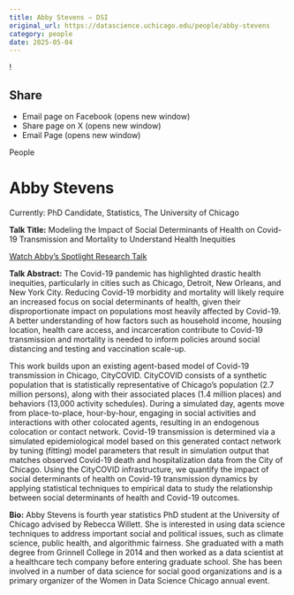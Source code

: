 ```yaml
---
title: Abby Stevens – DSI
original_url: https://datascience.uchicago.edu/people/abby-stevens
category: people
date: 2025-05-04
---
```


<!-- Table-like structure detected -->

!

## Share

* Email page on Facebook (opens new window)
* Share page on X (opens new window)
* Email Page (opens new window)

<!-- Table-like structure detected -->

People

# Abby Stevens

Currently: PhD Candidate, Statistics, The University of Chicago

**Talk Title:** Modeling the Impact of Social Determinants of Health on Covid-19 Transmission and Mortality to Understand Health Inequities

[Watch Abby’s Spotlight Research Talk](https://www.youtube.com/watch?v=sLQ1kX6UYY8&list=PL0IrIAIuK93H0cbSgTHNEroKJTamJMuGV&index=9)

**Talk Abstract:** The Covid-19 pandemic has highlighted drastic health inequities, particularly in cities such as Chicago, Detroit, New Orleans, and New York City. Reducing Covid-19 morbidity and mortality will likely require an increased focus on social determinants of health, given their disproportionate impact on populations most heavily affected by Covid-19. A better understanding of how factors such as household income, housing location, health care access, and incarceration contribute to Covid-19 transmission and mortality is needed to inform policies around social distancing and testing and vaccination scale-up.

This work builds upon an existing agent-based model of Covid-19 transmission in Chicago, CityCOVID. CityCOVID consists of a synthetic population that is statistically representative of Chicago’s population (2.7 million persons), along with their associated places (1.4 million places) and behaviors (13,000 activity schedules). During a simulated day, agents move from place-to-place, hour-by-hour, engaging in social activities and interactions with other colocated agents, resulting in an endogenous colocation or contact network. Covid-19 transmission is determined via a simulated epidemiological model based on this generated contact network by tuning (fitting) model parameters that result in simulation output that matches observed Covid-19 death and hospitalization data from the City of Chicago. Using the CityCOVID infrastructure, we quantify the impact of social determinants of health on Covid-19 transmission dynamics by applying statistical techniques to empirical data to study the relationship between social determinants of health and Covid-19 outcomes.

**Bio:** Abby Stevens is fourth year statistics PhD student at the University of Chicago advised by Rebecca Willett. She is interested in using data science techniques to address important social and political issues, such as climate science, public health, and algorithmic fairness. She graduated with a math degree from Grinnell College in 2014 and then worked as a data scientist at a healthcare tech company before entering graduate school. She has been involved in a number of data science for social good organizations and is a primary organizer of the Women in Data Science Chicago annual event.